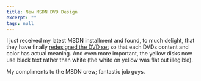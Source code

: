 ```yaml
---
title: New MSDN DVD Design
excerpt: ""
tags: null
---
```

I just received my latest MSDN installment and found, to much delight, that they have finally <a target='top' href="http://msdn.microsoft.com/subscriptions/manage/default.asp#first">redesigned the DVD set</a> so that each DVDs content and color has actual meaning. And even more important, the yellow disks now use black text rather than white (the white on yellow was flat out illegible). 

My compliments to the MSDN crew; fantastic job guys.
